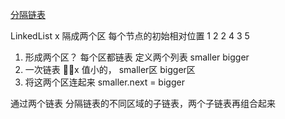 [分隔链表](https://leetcode-cn.com/problems/partition-list/)

LinkedList x
隔成两个区  每个节点的初始相对位置
1 2 2  4 3 5

1. 形成两个区？ 每个区都链表
定义两个列表 smaller  bigger
2. 一次链表 
  x 值小的， smaller区 
  bigger区
3. 将这两个区连起来   smaller.next = bigger

通过两个链表 分隔链表的不同区域的子链表，两个子链表再组合起来
 
